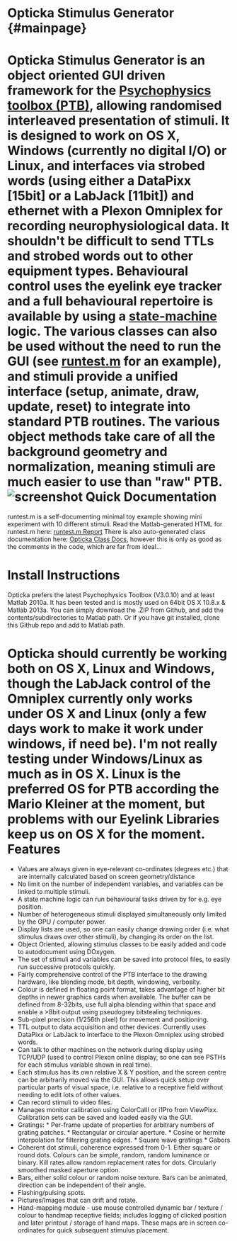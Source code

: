 Opticka Stimulus Generator {#mainpage}
==========================
Opticka Stimulus Generator is an object oriented GUI driven framework for the [Psychophysics toolbox (PTB)](http://psychtoolbox.org/wikka.php?wakka=HomePage), allowing randomised interleaved presentation of stimuli. It is designed to work on OS X, Windows (currently no digital I/O) or Linux, and interfaces via strobed words (using either a DataPixx [15bit] or a LabJack [11bit]) and ethernet with a Plexon Omniplex for recording neurophysiological data. It shouldn't be difficult to send TTLs and strobed words out to other equipment types.
Behavioural control uses the eyelink eye tracker and a full behavioural repertoire is available by using a [state-machine](http://144.82.131.18/optickadocs/classstate_machine.html#details) logic. 
The various classes can also be used without the need to run the GUI (see [runtest.m](http://144.82.131.18/optickadocs/runtest.html) for an example), and stimuli provide a unified interface (setup, animate, draw, update, reset) to integrate into standard PTB routines. The various object methods take care of all the background geometry and normalization, meaning stimuli are much easier to use than "raw" PTB.
![screenshot](http://i41.tinypic.com/qrdik1.png)
Quick Documentation
===================
runtest.m is a self-documenting minimal toy example showing mini experiment with 10 different stimuli. Read the Matlab-generated HTML for runtest.m here: [runtest.m Report](http://144.82.131.18/optickadocs/runtest.html)
There is also auto-generated class documentation here: [Opticka Class Docs](http://144.82.131.18/optickadocs/inherits.html), however this is only as good as the comments in the code, which are far from ideal...

Install Instructions
====================
Opticka prefers the latest Psychophysics Toolbox (V3.0.10) and at least Matlab 2010a. It has been tested and is mostly used on 64bit OS X 10.8.x & Matlab 2013a. You can simply download the .ZIP from Github, and add the contents/subdirectories to Matlab path. Or if you have git installed, clone this Github repo and add to Matlab path.

Opticka should currently be working both on OS X, Linux and Windows, though the LabJack control of the Omniplex currently only works under OS X and Linux (only a few days work to make it work under windows, if need be). I'm not really testing under Windows/Linux as much as in OS X. Linux is the preferred OS for PTB according the Mario Kleiner at the moment, but problems with our Eyelink Libraries keep us on OS X for the moment.
Features
=========
 * Values are always given in eye-relevant co-ordinates (degrees etc.) that are internally calculated based on screen geometry/distance
 * No limit on the number of independent variables, and variables can be linked to multiple stimuli.
 * A state machine logic can run behavioural tasks driven by for e.g. eye position. 
 * Number of heterogeneous stimuli displayed simultaneously only limited by the GPU / computer power.
 * Display lists are used, so one can easily change drawing order (i.e. what stimulus draws over other stimuli), by changing its order on the list.
 * Object Oriented, allowing stimulus classes to be easily added and code to autodocument using DOxygen.
 * The set of stimuli and variables can be saved into protocol files, to easily run successive protocols quickly.
 * Fairly comprehensive control of the PTB interface to the drawing hardware, like blending mode, bit depth, windowing, verbosity.
 * Colour is defined in floating point format, takes advantage of higher bit depths in newer graphics cards when available. The buffer can be defined from 8-32bits, use full alpha blending within that space and enable a >8bit output using pseudogrey bitstealing techniques.
 * Sub-pixel precision (1/256th pixel) for movement and positioning.
 * TTL output to data acquisition and other devices. Currently uses DataPixx or LabJack to interface to the Plexon Omniplex using strobed words.
 * Can talk to other machines on the network during display using TCP/UDP (used to control Plexon online display, so one can see PSTHs for each stimulus variable shown in real time).
 * Each stimulus has its own relative X & Y position, and the screen centre can be arbitrarily moved via the GUI. This allows quick setup over particular parts of visual space, i.e. relative to a receptive field without needing to edit lots of other values.
 * Can record stimuli to video files.
 * Manages monitor calibration using ColorCalII or i1Pro from ViewPixx. Calibration sets can be saved and loaded easily via the GUI.
 * Gratings:
       * Per-frame update of properties for arbitrary numbers of grating patches.
       * Rectangular or circular aperture.
       * Cosine or hermite interpolation for filtering grating edges.
       * Square wave gratings
       * Gabors
 * Coherent dot stimuli, coherence expressed from 0-1. Either square or round dots. Colours can be simple, random, random luminance or binary. Kill rates allow random replacement rates for dots. Circularly smoothed masked aperture option.
 * Bars, either solid colour or random noise texture. Bars can be animated, direction can be independent of their angle.
 * Flashing/pulsing spots.
 * Pictures/Images that can drift and rotate.
 * Hand-mapping module - use mouse controlled dynamic bar / texture / colour to handmap receptive fields; includes logging of clicked position and later printout / storage of hand maps. These maps are in screen co-ordinates for quick subsequent stimulus placement.